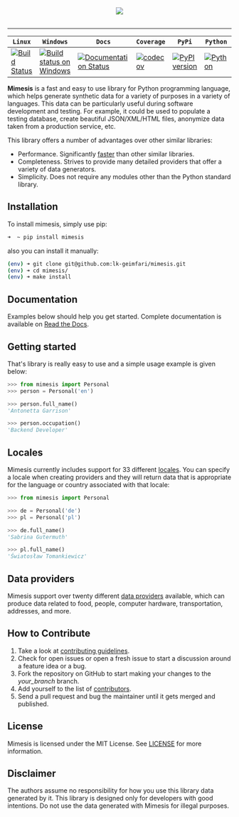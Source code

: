 <div align="center">
      <a href="https://github.com/lk-geimfari/mimesis">
        <img src="https://raw.githubusercontent.com/lk-geimfari/mimesis/master/media/logo-nodescr.png">
    </a><br><br>
</div>

-----------------

| **`Linux`**  |  **`Windows`**  | **`Docs`**  | **`Coverage`**  | **`PyPi`**   | **`Python`**  |
|---|---|---|---|---|---|
| [![Build Status](https://travis-ci.org/lk-geimfari/mimesis.svg?branch=master)](https://travis-ci.org/lk-geimfari/mimesis) | [![Build status on Windows](https://ci.appveyor.com/api/projects/status/chj8huslvn6vde18?svg=true)](https://ci.appveyor.com/project/lk-geimfari/mimesis) | [![Documentation Status](https://readthedocs.org/projects/mimesis/badge/?version=latest)](http://mimesis.readthedocs.io/?badge=latest) | [![codecov](https://codecov.io/gh/lk-geimfari/mimesis/branch/master/graph/badge.svg)](https://codecov.io/gh/lk-geimfari/mimesis)| [![PyPI version](https://badge.fury.io/py/mimesis.svg)](https://badge.fury.io/py/mimesis)| [![Python](https://img.shields.io/badge/python-3.5%2C%203.6-brightgreen.svg)](https://badge.fury.io/py/mimesis) |


**Mimesis** is a fast and easy to use library for Python programming language, which helps generate synthetic
data for a variety of purposes in a variety of languages. This data can be particularly useful during software development and testing. For example, it could be used to populate a testing database, create beautiful JSON/XML/HTML files, anonymize data taken from a production service, etc.

This library offers a number of advantages over other similar libraries:

* Performance. Significantly [faster](http://i.imgur.com/pCo6yPA.png) than other similar libraries.
* Completeness. Strives to provide many detailed providers that offer a variety of data generators.
* Simplicity. Does not require any modules other than the Python standard library.

## Installation
To install mimesis, simply use pip:

```zsh
➜  ~ pip install mimesis
```

also you can install it manually:

```zsh
(env) ➜ git clone git@github.com:lk-geimfari/mimesis.git
(env) ➜ cd mimesis/
(env) ➜ make install
```

## Documentation
Examples below should help you get started. Complete documentation is available on [Read the Docs](http://mimesis.readthedocs.io/).

## Getting started
That's library is really easy to use and a simple usage example is given below:

```python
>>> from mimesis import Personal
>>> person = Personal('en')

>>> person.full_name()
'Antonetta Garrison'

>>> person.occupation()
'Backend Developer'
```

## Locales
Mimesis currently includes support for 33 different [locales](http://mimesis.readthedocs.io/#id1). You can specify a locale when creating providers and they will return data that is appropriate for the language or country associated with that locale:

```python
>>> from mimesis import Personal

>>> de = Personal('de')
>>> pl = Personal('pl')

>>> de.full_name()
'Sabrina Gutermuth'

>>> pl.full_name()
'Światosław Tomankiewicz'
```

## Data providers

Mimesis support over twenty different [data providers](http://mimesis.readthedocs.io/#id2) available, which can produce data related to food, people, computer hardware, transportation, addresses, and more.

## How to Contribute
1. Take a look at [contributing guidelines](https://github.com/lk-geimfari/mimesis/blob/master/CONTRIBUTING.md).
2. Check for open issues or open a fresh issue to start a discussion around a feature idea or a bug.
3. Fork the repository on GitHub to start making your changes to the *your_branch* branch.
4. Add yourself to the list of [contributors](https://github.com/lk-geimfari/mimesis/blob/master/CONTRIBUTORS.md).
5. Send a pull request and bug the maintainer until it gets merged and published.

## License
Mimesis is licensed under the MIT License. See [LICENSE](https://github.com/lk-geimfari/mimesis/blob/master/LICENSE) for more information.

## Disclaimer
The authors assume no responsibility for how you use this library data generated by it. This library is designed only for developers with good intentions. Do not use the data generated with Mimesis for illegal purposes.
